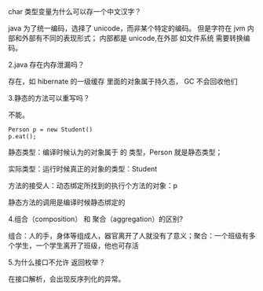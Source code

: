 
char 类型变量为什么可以存一个中文汉字？

java 为了统一编码，选择了 unicode，而非某个特定的编码。
但是字符在 jvm 内部和外部有不同的表现形式；
内部都是 unicode,在外部 如文件系统 需要转换编码。

2.java 存在内存泄漏吗？

存在，如 hibernate 的一级缓存 里面的对象属于持久态，
GC 不会回收他们

3.静态的方法可以重写吗？

不能。
```
Person p = new Student()
p.eat();
```

静态类型：编译时候认为的对象属于 的 类型，Person
就是静态类型；

实际类型：运行时候真正的对象的类型：Student

方法的接受人：动态绑定所找到的执行个方法的对象：p

静态方法的调用是编译时候静态绑定的

4.组合（composition） 和 聚合（aggregation）的区别?

组合：人的手，身体等组成人，器官离开了人就没有了意义；聚合：一个班级有多个学生，一个学生离开了班级，他也可存活

5.为什么接口不允许 返回枚举？

在接口解析，会出现反序列化的异常。